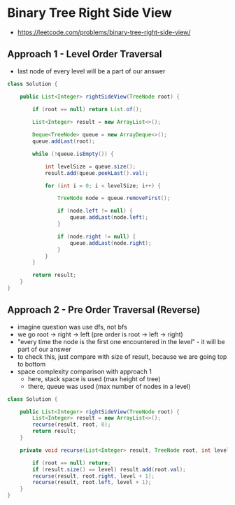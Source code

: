 # Binary Tree Right Side View

- https://leetcode.com/problems/binary-tree-right-side-view/

## Approach 1 - Level Order Traversal

- last node of every level will be a part of our answer

```java
class Solution {

    public List<Integer> rightSideView(TreeNode root) {
        
        if (root == null) return List.of();

        List<Integer> result = new ArrayList<>();

        Deque<TreeNode> queue = new ArrayDeque<>();
        queue.addLast(root);

        while (!queue.isEmpty()) {

            int levelSize = queue.size();
            result.add(queue.peekLast().val);

            for (int i = 0; i < levelSize; i++) {

                TreeNode node = queue.removeFirst();

                if (node.left != null) {
                    queue.addLast(node.left);
                }

                if (node.right != null) {
                    queue.addLast(node.right);
                }
            }
        }

        return result;
    }
}
```

## Approach 2 - Pre Order Traversal (Reverse)

- imagine question was use dfs, not bfs
- we go root -> right -> left (pre order is root -> left -> right)
- "every time the node is the first one encountered in the level" - it will be part of our answer
- to check this, just compare with size of result, because we are going top to bottom
- space complexity comparison with approach 1
  - here, stack space is used (max height of tree)
  - there, queue was used (max number of nodes in a level)

```java
class Solution {

    public List<Integer> rightSideView(TreeNode root) {
        List<Integer> result = new ArrayList<>();
        recurse(result, root, 0);
        return result;
    }

    private void recurse(List<Integer> result, TreeNode root, int level) {

        if (root == null) return;
        if (result.size() == level) result.add(root.val);
        recurse(result, root.right, level + 1);
        recurse(result, root.left, level + 1);
    }
}
```
